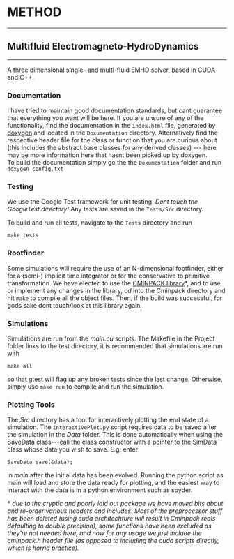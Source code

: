 # METHOD
-----------------------

## Multifluid Electromagneto-HydroDynamics 
---------------------------------------------

A three dimensional single- and multi-fluid EMHD solver, based in CUDA and C++. 

### Documentation
I have tried to maintain good documentation standards, but cant guarantee that everything you want will be here. If you are unsure of any of the functionality, find the documentation in the `index.html` file, generated by [doxygen](https://github.com/doxygen/doxygen) and located in the `Doxumentation` directory.
Alternatively find the respective header file for the class or function that you are curious about (this includes the abstract base classes for any derived classes) --- here may be more information here that hasnt been picked up by doxygen.  
To build the documentation simply go the the `Doxumentation` folder and run
  `doxygen config.txt`
  

### Testing
We use the Google Test framework for unit testing. *Dont touch the GoogleTest directory!* Any tests are saved in the `Tests/Src` directory.

To build and run all tests, navigate to the `Tests` directory and run

  `make tests`
  
  
### Rootfinder
Some simulations will require the use of an N-dimensional footfinder, either for a (semi-) implicit time integrator or
for the conservative to primitive transformation. We have elected to use the [CMINPACK library](https://github.com/devernay/cminpack)\*, and to use or implement any changes in the library, *cd* into the Cminpack directory and hit
  `make`
 to compile all the object files. Then, if the build was successful, for gods sake dont touch/look at this library again.


### Simulations
Simulations are run from the *main.cu* scripts. The Makefile in the Project folder links to the test directory, it is recommended that simulations are run with 

  `make all`
  
so that gtest will flag up any broken tests since the last change. Otherwise, simply use
  `make run`
to compile and run the simulation.


### Plotting Tools
The *Src* directory has a tool for interactively plotting the end state of a simulation. The `interactivePlot.py` script requires data to be saved after the simulation in the *Data*
folder. This is done automatically when using the SaveData class---call the class constructor with a pointer to the SimData class whose data you wish to save. E.g. enter 
  
  `SaveData save(&data);`
  
in *main* after the initial data has been evolved. Running the python script as main will load and store the data ready for plotting, and the easiest way to interact with the data is in a python environment such as spyder.



\* *due to the cryptic and poorly laid out package we have moved bits about and re-order various headers and includes. Most of the preprocessor stuff has been deleted (using cuda architechture will result in Cminpack reals defaulting to double precision), some functions have been excluded as they're not needed here, and now for any usage we just include the cminpack.h header file (as opposed to including the cuda scripts directly, which is horrid practice).*
